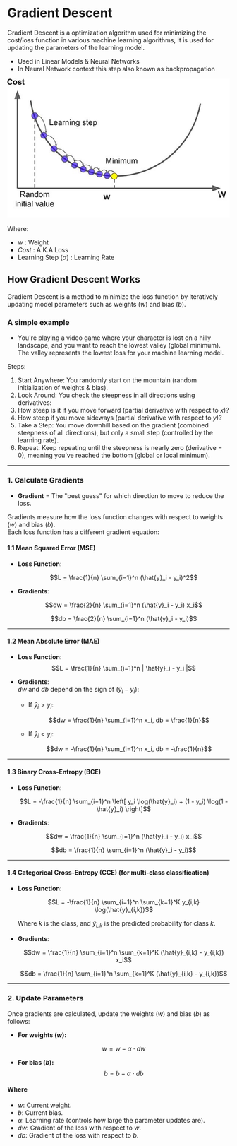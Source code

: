 # Gradient Descent

Gradient Descent is a optimization algorithm used for minimizing the cost/loss function in various machine learning algorithms, It is used for updating the parameters of the learning model.

- Used in Linear Models & Neural Networks
- In Neural Network context this step also known as backpropagation

![gradient descent](../../assets/gradient_descent.jpeg)

Where:

- $w$ : Weight
- $Cost$ : A.K.A Loss
- Learning Step ($\alpha$) : Learning Rate

## **How Gradient Descent Works**

Gradient Descent is a method to minimize the loss function by iteratively updating model parameters such as weights ($w$) and bias ($b$).

### A simple example

- You're playing a video game where your character is lost on a hilly landscape, and you want to reach the lowest valley (global minimum). The valley represents the lowest loss for your machine learning model.

Steps:

1. Start Anywhere: You randomly start on the mountain (random initialization of weights & bias).
2. Look Around: You check the steepness in all directions using derivatives:
3. How steep is it if you move forward (partial derivative with respect to $x$)?
4. How steep if you move sideways (partial derivative with respect to $y$)?
5. Take a Step: You move downhill based on the gradient (combined steepness of all directions), but only a small step (controlled by the learning rate).
6. Repeat: Keep repeating until the steepness is nearly zero (derivative = 0), meaning you’ve reached the bottom (global or local minimum).

---

### **1. Calculate Gradients**

- **Gradient** = The "best guess" for which direction to move to reduce the loss.

Gradients measure how the loss function changes with respect to weights ($w$) and bias ($b$).  
Each loss function has a different gradient equation:

#### **1.1 Mean Squared Error (MSE)**  

- **Loss Function**:
  
  $$L = \frac{1}{n} \sum_{i=1}^n (\hat{y}_i - y_i)^2$$

- **Gradients**:
  
  $$dw = \frac{2}{n} \sum_{i=1}^n (\hat{y}_i - y_i) x_i$$
  
  $$db = \frac{2}{n} \sum_{i=1}^n (\hat{y}_i - y_i)$$

---

#### **1.2 Mean Absolute Error (MAE)**  

- **Loss Function**:  
  $$L = \frac{1}{n} \sum_{i=1}^n | \hat{y}_i - y_i |$$

- **Gradients**:  
  $dw$ and $db$ depend on the sign of $(\hat{y}_i - y_i)$:
  
  - If $\hat{y}_i > y_i$:

    $$dw = \frac{1}{n} \sum_{i=1}^n x_i, db = \frac{1}{n}$$

  - If $\hat{y}_i < y_i$:

    $$dw = -\frac{1}{n} \sum_{i=1}^n x_i, db = -\frac{1}{n}$$

---

#### **1.3 Binary Cross-Entropy (BCE)**  

- **Loss Function**:
  
  $$L = -\frac{1}{n} \sum_{i=1}^n \left[ y_i \log(\hat{y}_i) + (1 - y_i) \log(1 - \hat{y}_i) \right]$$

- **Gradients**:
  
  $$dw = \frac{1}{n} \sum_{i=1}^n (\hat{y}_i - y_i) x_i$$
  
  $$db = \frac{1}{n} \sum_{i=1}^n (\hat{y}_i - y_i)$$

---

#### **1.4 Categorical Cross-Entropy (CCE)** (for multi-class classification)  

- **Loss Function**:
  
  $$L = -\frac{1}{n} \sum_{i=1}^n \sum_{k=1}^K y_{i,k} \log(\hat{y}_{i,k})$$
  
  Where $k$ is the class, and $\hat{y}_{i,k}$ is the predicted probability for class $k$.

- **Gradients**:
  
  $$dw = \frac{1}{n} \sum_{i=1}^n \sum_{k=1}^K (\hat{y}_{i,k} - y_{i,k}) x_i$$
  
  $$db = \frac{1}{n} \sum_{i=1}^n \sum_{k=1}^K (\hat{y}_{i,k} - y_{i,k})$$

---

### **2. Update Parameters**

Once gradients are calculated, update the weights ($w$) and bias ($b$) as follows:



- **For weights ($w$):**

  $$
  w = w - \alpha \cdot dw
  $$

- **For bias ($b$):**
  $$
  b = b - \alpha \cdot db
  $$

#### **Where**

- $w$: Current weight.  
- $b$: Current bias.  
- $\alpha$: Learning rate (controls how large the parameter updates are).  
- $dw$: Gradient of the loss with respect to $w$.  
- $db$: Gradient of the loss with respect to $b$.  
